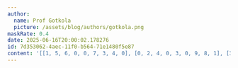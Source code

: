 ```yaml
---
author:
  name: Prof Gotkola
  picture: /assets/blog/authors/gotkola.png
maskRate: 0.4
date: 2025-06-16T20:00:02.178276
id: 7d353062-4aec-11f0-b564-71e1480f5e87
content: '[[1, 5, 6, 0, 0, 7, 3, 4, 0], [0, 2, 4, 0, 3, 0, 9, 8, 1], [3, 9, 8, 0, 0, 1, 5, 0, 6], [8, 4, 9, 0, 0, 3, 6, 2, 0], [6, 7, 2, 0, 5, 9, 0, 3, 0], [0, 1, 3, 4, 2, 6, 7, 0, 8], [9, 8, 7, 0, 0, 0, 0, 5, 3], [2, 0, 0, 3, 0, 8, 0, 0, 0], [0, 0, 1, 0, 9, 0, 8, 6, 0]]'
---
```


